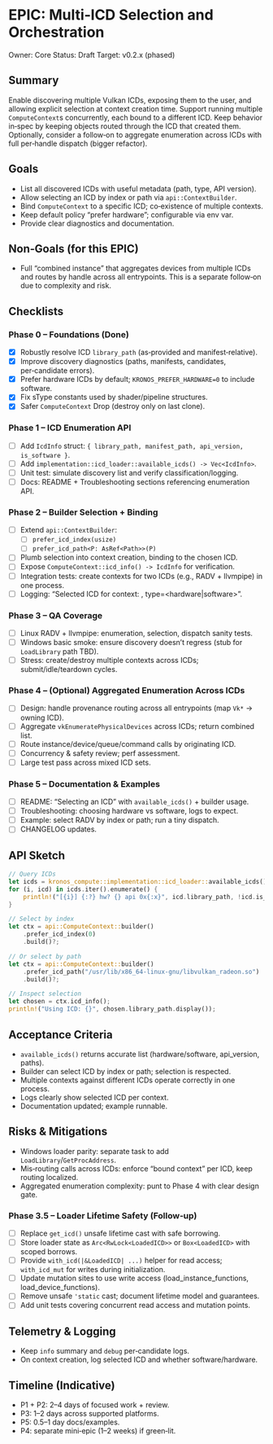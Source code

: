 # EPIC: Multi‑ICD Selection and Orchestration

Owner: Core
Status: Draft
Target: v0.2.x (phased)

## Summary
Enable discovering multiple Vulkan ICDs, exposing them to the user, and allowing explicit selection at context creation time. Support running multiple `ComputeContext`s concurrently, each bound to a different ICD. Keep behavior in‑spec by keeping objects routed through the ICD that created them. Optionally, consider a follow‑on to aggregate enumeration across ICDs with full per‑handle dispatch (bigger refactor).

## Goals
- List all discovered ICDs with useful metadata (path, type, API version).
- Allow selecting an ICD by index or path via `api::ContextBuilder`.
- Bind `ComputeContext` to a specific ICD; co‑existence of multiple contexts.
- Keep default policy “prefer hardware”; configurable via env var.
- Provide clear diagnostics and documentation.

## Non‑Goals (for this EPIC)
- Full “combined instance” that aggregates devices from multiple ICDs and routes by handle across all entrypoints. This is a separate follow‑on due to complexity and risk.

## Checklists

### Phase 0 – Foundations (Done)
- [x] Robustly resolve ICD `library_path` (as‑provided and manifest‑relative).
- [x] Improve discovery diagnostics (paths, manifests, candidates, per‑candidate errors).
- [x] Prefer hardware ICDs by default; `KRONOS_PREFER_HARDWARE=0` to include software.
- [x] Fix sType constants used by shader/pipeline structures.
- [x] Safer `ComputeContext` Drop (destroy only on last clone).

### Phase 1 – ICD Enumeration API
- [ ] Add `IcdInfo` struct: `{ library_path, manifest_path, api_version, is_software }`.
- [ ] Add `implementation::icd_loader::available_icds() -> Vec<IcdInfo>`.
- [ ] Unit test: simulate discovery list and verify classification/logging.
- [ ] Docs: README + Troubleshooting sections referencing enumeration API.

### Phase 2 – Builder Selection + Binding
- [ ] Extend `api::ContextBuilder`:
  - [ ] `prefer_icd_index(usize)`
  - [ ] `prefer_icd_path<P: AsRef<Path>>(P)`
- [ ] Plumb selection into context creation, binding to the chosen ICD.
- [ ] Expose `ComputeContext::icd_info() -> IcdInfo` for verification.
- [ ] Integration tests: create contexts for two ICDs (e.g., RADV + llvmpipe) in one process.
- [ ] Logging: “Selected ICD for context: <path>, type=<hardware|software>”.

### Phase 3 – QA Coverage
- [ ] Linux RADV + llvmpipe: enumeration, selection, dispatch sanity tests.
- [ ] Windows basic smoke: ensure discovery doesn’t regress (stub for `LoadLibrary` path TBD).
- [ ] Stress: create/destroy multiple contexts across ICDs; submit/idle/teardown cycles.

### Phase 4 – (Optional) Aggregated Enumeration Across ICDs
- [ ] Design: handle provenance routing across all entrypoints (map `Vk*` → owning ICD).
- [ ] Aggregate `vkEnumeratePhysicalDevices` across ICDs; return combined list.
- [ ] Route instance/device/queue/command calls by originating ICD.
- [ ] Concurrency & safety review; perf assessment.
- [ ] Large test pass across mixed ICD sets.

### Phase 5 – Documentation & Examples
- [ ] README: “Selecting an ICD” with `available_icds()` + builder usage.
- [ ] Troubleshooting: choosing hardware vs software, logs to expect.
- [ ] Example: select RADV by index or path; run a tiny dispatch.
- [ ] CHANGELOG updates.

## API Sketch

```rust
// Query ICDs
let icds = kronos_compute::implementation::icd_loader::available_icds();
for (i, icd) in icds.iter().enumerate() {
    println!("[{i}] {:?} hw? {} api 0x{:x}", icd.library_path, !icd.is_software, icd.api_version);
}

// Select by index
let ctx = api::ComputeContext::builder()
    .prefer_icd_index(0)
    .build()?;

// Or select by path
let ctx = api::ComputeContext::builder()
    .prefer_icd_path("/usr/lib/x86_64-linux-gnu/libvulkan_radeon.so")
    .build()?;

// Inspect selection
let chosen = ctx.icd_info();
println!("Using ICD: {}", chosen.library_path.display());
```

## Acceptance Criteria
- `available_icds()` returns accurate list (hardware/software, api_version, paths).
- Builder can select ICD by index or path; selection is respected.
- Multiple contexts against different ICDs operate correctly in one process.
- Logs clearly show selected ICD per context.
- Documentation updated; example runnable.

## Risks & Mitigations
- Windows loader parity: separate task to add `LoadLibrary`/`GetProcAddress`.
- Mis‑routing calls across ICDs: enforce “bound context” per ICD, keep routing localized.
- Aggregated enumeration complexity: punt to Phase 4 with clear design gate.

### Phase 3.5 – Loader Lifetime Safety (Follow‑up)
- [ ] Replace `get_icd()` unsafe lifetime cast with safe borrowing.
- [ ] Store loader state as `Arc<RwLock<LoadedICD>>` or `Box<LoadedICD>` with scoped borrows.
- [ ] Provide `with_icd(|&LoadedICD| ...)` helper for read access; `with_icd_mut` for writes during initialization.
- [ ] Update mutation sites to use write access (load_instance_functions, load_device_functions).
- [ ] Remove unsafe `'static` cast; document lifetime model and guarantees.
- [ ] Add unit tests covering concurrent read access and mutation points.

## Telemetry & Logging
- Keep `info` summary and `debug` per‑candidate logs.
- On context creation, log selected ICD and whether software/hardware.

## Timeline (Indicative)
- P1 + P2: 2–4 days of focused work + review.
- P3: 1–2 days across supported platforms.
- P5: 0.5–1 day docs/examples.
- P4: separate mini‑epic (1–2 weeks) if green‑lit.
